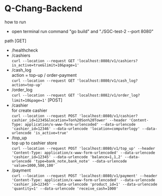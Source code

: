 # Q-Chang-Backend
how to run
- open terminal run command "go build" and "./SGC-test-2 --port 8080"

path
[GET]
  - /healthcheck
  - /cashiers <br>
    ```curl --location --request GET 'localhost:8080/v1/cashiers?is_active=true&limit=10&page=1'```
  - /cash_log <br> action = top-up / order-payment  <br>
    ```curl --location --request GET 'localhost:8080/v1/cash_log?action=top-up'```
  - /order_log <br>
    ```curl --location --request GET 'localhost:8082/v1/order_log?limit=10&page=1'```
[POST]
  - /cashier <br> for create cashier<br>
    ```curl --location --request POST 'localhost:8080/v1/cashier?cashier_id=12345&location=Ton%20Son%20Tower' --header 'Content-Type: application/x-www-form-urlencoded' --data-urlencode 'cashier_id=12346' --data-urlencode 'location=computerlogy' --data-urlencode 'is_active=true'```
  - /top_up <br> top up to cashier store <br>
    ```curl --location --request POST 'localhost:8080/v1/top_up' --header 'Content-Type: application/x-www-form-urlencoded' --data-urlencode 'cashier_id=12345' --data-urlencode 'balance=1,1,2' --data-urlencode 'type=bank_note,bank_note' --data-urlencode 'value=1000,500,100'```
  - /payment <br>
  ```curl --location --request POST 'localhost:8080/v1/payment' --header 'Content-Type: application/x-www-form-urlencoded' --data-urlencode 'cashier_id=12345' --data-urlencode 'product_id=1' --data-urlencode 'quantity=1' --data-urlencode 'receive_cash=1000'```

